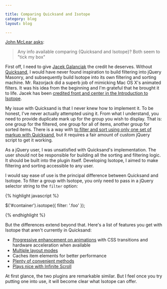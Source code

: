 ```yaml
---

title: Comparing Quicksand and Isotope
category: blog
layout: blog

---
```


[John McLear asks](https://twitter.com/#!/johnmclear/status/44495356230238208):

> Any info available comparing {Quicksand and Isotope}? Both seem to "tick my box"

First off, I need to give [Jacek Galanciak](http://razorjack.net/) the credit he deserves. Without [Quicksand](http://razorjack.net/quicksand/), I would have never found inspiration to build filtering into jQuery Masonry, and subsequently build Isotope into its own filtering and sorting machine. Mr. Razorjack did a superb job of mimicking Mac OS X's animated filters. It was his idea from the beginning and I'm grateful that he brought it to life. Jacek has been [credited front and center in the Introduction to Isotope](http://isotope.metafizzy.co/docs/introduction.html#acknowledgments).

My issue with Quicksand is that I never knew how to implement it. To be honest, I've never actually attempted using it. From what I understand, you need to provide duplicate mark up for the group you wish to display. That is: one group for the filtered, one group for all of items, another group for sorted items. There is a way with [to filter and sort using only one set of markup with Quicksand](http://razorjack.net/quicksand/demos/one-set-clone.html), but it requires a fair amount of custom jQuery script to get it working.

As a jQuery user, I was unsatisfied with Quicksand's implementation. The user should not be responsible for building all the sorting and filtering logic. It should be built into the plugin itself. Developing Isotope, I aimed to make filtering and sorting accessible to any user.

I would say ease of use is the principal difference between Quicksand and Isotope. To filter a group with Isotope, you only need to pass in a jQuery selector string to the `filter` option:

{% highlight javascript %}

$('#container').isotope({ filter: '.foo' });

{% endhighlight %}
    
But the differences extend beyond that. Here's a list of features you get with Isotope that aren't currently in Quicksand:

+ [Progressive enhancement on animations](http://isotope.metafizzy.co/docs/animating.html) with CSS transitions and hardware acceleration when available
+ [Multiple layout modes](http://isotope.metafizzy.co/docs/layout-modes.html)
+ Caches item elements for better performance
+ [Plenty of convenient methods](http://isotope.metafizzy.co/docs/methods.html)
+ [Plays nice with Infinite Scroll](http://isotope.metafizzy.co/demos/infinite-scroll.html)

At first glance, the two plugins are remarkable similar. But I feel once you try putting one into use, it will become clear what Isotope can offer.
